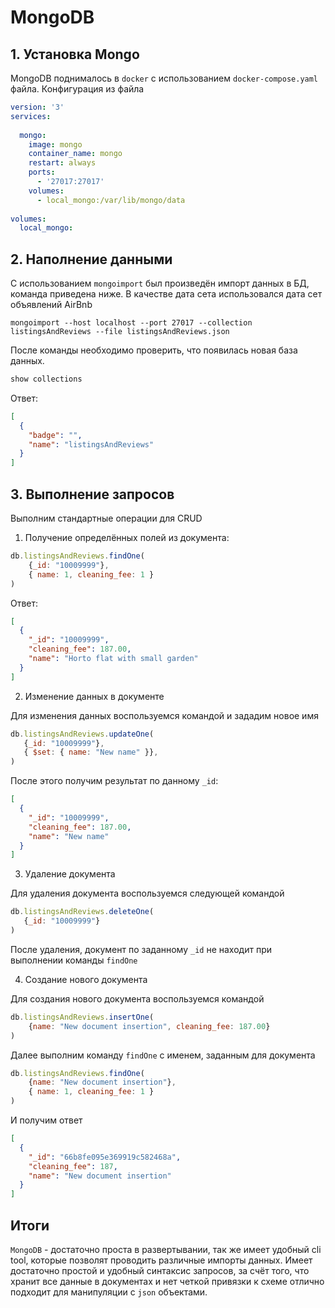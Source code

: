 # MongoDB

## 1. Установка Mongo

MongoDB поднималось в `docker` с использованием `docker-compose.yaml` файла.
Конфигурация из файла

```yaml
version: '3'
services:
  
  mongo:
    image: mongo
    container_name: mongo
    restart: always
    ports: 
      - '27017:27017'
    volumes:
      - local_mongo:/var/lib/mongo/data
      
volumes:
  local_mongo:
```

## 2. Наполнение данными

С использованием `mongoimport` был произведён импорт данных в БД, команда приведена ниже.
В качестве дата сета использовался дата сет объявлений AirBnb

```shell
mongoimport --host localhost --port 27017 --collection listingsAndReviews --file listingsAndReviews.json
```
После команды необходимо проверить, что появилась новая база данных.

```sh
show collections
```

Ответ:

```json
[
  {
    "badge": "",
    "name": "listingsAndReviews"
  }
]
```


## 3. Выполнение запросов

Выполним стандартные операции для CRUD
1. Получение определённых полей из документа:

```js
db.listingsAndReviews.findOne(
    {_id: "10009999"},
    { name: 1, cleaning_fee: 1 }
)
```

Ответ:

```json
[
  {
    "_id": "10009999",
    "cleaning_fee": 187.00,
    "name": "Horto flat with small garden"
  }
]
```

2. Изменение данных в документе

Для изменения данных воспользуемся командой и зададим новое имя

```js
db.listingsAndReviews.updateOne(
   {_id: "10009999"},
   { $set: { name: "New name" }},
)
```

После этого получим результат по данному `_id`:

```json
[
  {
    "_id": "10009999",
    "cleaning_fee": 187.00,
    "name": "New name"
  }
]
```

3. Удаление документа

Для удаления документа воспользуемся следующей командой

```js
db.listingsAndReviews.deleteOne(
   {_id: "10009999"}
)
```

После удаления, документ по заданному `_id` не находит при выполнении команды `findOne`

4. Создание нового документа

Для создания нового документа воспользуемся командой

```js
db.listingsAndReviews.insertOne(
    {name: "New document insertion", cleaning_fee: 187.00}
)
```

Далее выполним команду `findOne` c именем, заданным для документа

```js
db.listingsAndReviews.findOne(
    {name: "New document insertion"},
    { name: 1, cleaning_fee: 1 }
)
```

И получим ответ

```json
[
  {
    "_id": "66b8fe095e369919c582468a",
    "cleaning_fee": 187,
    "name": "New document insertion"
  }
]
```


## Итоги
`MongoDB` - достаточно проста в развертывании, так же имеет удобный cli tool, которые позволят проводить различные импорты данных.
Имеет достаточно простой и удобный синтаксис запросов, за счёт того, что хранит все данные в документах и нет четкой 
привязки к схеме отлично подходит для манипуляции с `json` объектами.